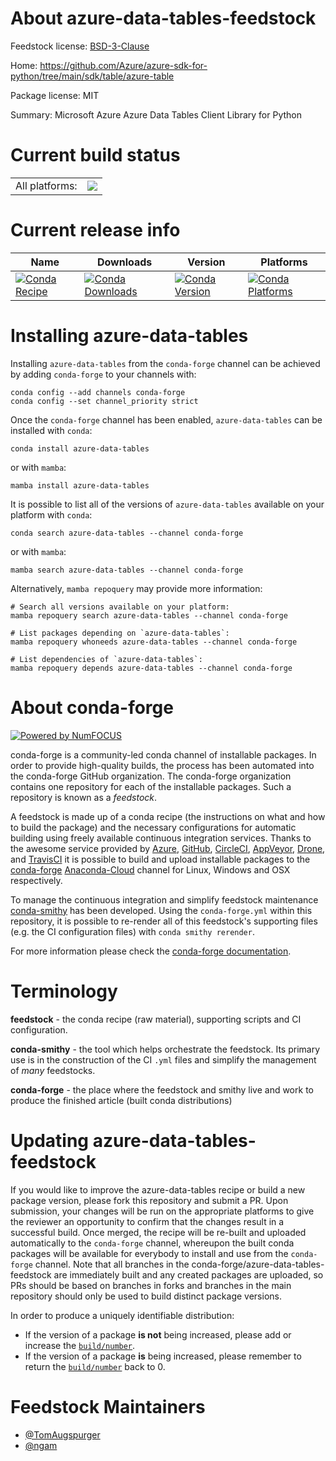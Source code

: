 About azure-data-tables-feedstock
=================================

Feedstock license: [BSD-3-Clause](https://github.com/conda-forge/azure-data-tables-feedstock/blob/main/LICENSE.txt)

Home: https://github.com/Azure/azure-sdk-for-python/tree/main/sdk/table/azure-table

Package license: MIT

Summary: Microsoft Azure Azure Data Tables Client Library for Python

Current build status
====================


<table><tr><td>All platforms:</td>
    <td>
      <a href="https://dev.azure.com/conda-forge/feedstock-builds/_build/latest?definitionId=17050&branchName=main">
        <img src="https://dev.azure.com/conda-forge/feedstock-builds/_apis/build/status/azure-data-tables-feedstock?branchName=main">
      </a>
    </td>
  </tr>
</table>

Current release info
====================

| Name | Downloads | Version | Platforms |
| --- | --- | --- | --- |
| [![Conda Recipe](https://img.shields.io/badge/recipe-azure--data--tables-green.svg)](https://anaconda.org/conda-forge/azure-data-tables) | [![Conda Downloads](https://img.shields.io/conda/dn/conda-forge/azure-data-tables.svg)](https://anaconda.org/conda-forge/azure-data-tables) | [![Conda Version](https://img.shields.io/conda/vn/conda-forge/azure-data-tables.svg)](https://anaconda.org/conda-forge/azure-data-tables) | [![Conda Platforms](https://img.shields.io/conda/pn/conda-forge/azure-data-tables.svg)](https://anaconda.org/conda-forge/azure-data-tables) |

Installing azure-data-tables
============================

Installing `azure-data-tables` from the `conda-forge` channel can be achieved by adding `conda-forge` to your channels with:

```
conda config --add channels conda-forge
conda config --set channel_priority strict
```

Once the `conda-forge` channel has been enabled, `azure-data-tables` can be installed with `conda`:

```
conda install azure-data-tables
```

or with `mamba`:

```
mamba install azure-data-tables
```

It is possible to list all of the versions of `azure-data-tables` available on your platform with `conda`:

```
conda search azure-data-tables --channel conda-forge
```

or with `mamba`:

```
mamba search azure-data-tables --channel conda-forge
```

Alternatively, `mamba repoquery` may provide more information:

```
# Search all versions available on your platform:
mamba repoquery search azure-data-tables --channel conda-forge

# List packages depending on `azure-data-tables`:
mamba repoquery whoneeds azure-data-tables --channel conda-forge

# List dependencies of `azure-data-tables`:
mamba repoquery depends azure-data-tables --channel conda-forge
```


About conda-forge
=================

[![Powered by
NumFOCUS](https://img.shields.io/badge/powered%20by-NumFOCUS-orange.svg?style=flat&colorA=E1523D&colorB=007D8A)](https://numfocus.org)

conda-forge is a community-led conda channel of installable packages.
In order to provide high-quality builds, the process has been automated into the
conda-forge GitHub organization. The conda-forge organization contains one repository
for each of the installable packages. Such a repository is known as a *feedstock*.

A feedstock is made up of a conda recipe (the instructions on what and how to build
the package) and the necessary configurations for automatic building using freely
available continuous integration services. Thanks to the awesome service provided by
[Azure](https://azure.microsoft.com/en-us/services/devops/), [GitHub](https://github.com/),
[CircleCI](https://circleci.com/), [AppVeyor](https://www.appveyor.com/),
[Drone](https://cloud.drone.io/welcome), and [TravisCI](https://travis-ci.com/)
it is possible to build and upload installable packages to the
[conda-forge](https://anaconda.org/conda-forge) [Anaconda-Cloud](https://anaconda.org/)
channel for Linux, Windows and OSX respectively.

To manage the continuous integration and simplify feedstock maintenance
[conda-smithy](https://github.com/conda-forge/conda-smithy) has been developed.
Using the ``conda-forge.yml`` within this repository, it is possible to re-render all of
this feedstock's supporting files (e.g. the CI configuration files) with ``conda smithy rerender``.

For more information please check the [conda-forge documentation](https://conda-forge.org/docs/).

Terminology
===========

**feedstock** - the conda recipe (raw material), supporting scripts and CI configuration.

**conda-smithy** - the tool which helps orchestrate the feedstock.
                   Its primary use is in the construction of the CI ``.yml`` files
                   and simplify the management of *many* feedstocks.

**conda-forge** - the place where the feedstock and smithy live and work to
                  produce the finished article (built conda distributions)


Updating azure-data-tables-feedstock
====================================

If you would like to improve the azure-data-tables recipe or build a new
package version, please fork this repository and submit a PR. Upon submission,
your changes will be run on the appropriate platforms to give the reviewer an
opportunity to confirm that the changes result in a successful build. Once
merged, the recipe will be re-built and uploaded automatically to the
`conda-forge` channel, whereupon the built conda packages will be available for
everybody to install and use from the `conda-forge` channel.
Note that all branches in the conda-forge/azure-data-tables-feedstock are
immediately built and any created packages are uploaded, so PRs should be based
on branches in forks and branches in the main repository should only be used to
build distinct package versions.

In order to produce a uniquely identifiable distribution:
 * If the version of a package **is not** being increased, please add or increase
   the [``build/number``](https://docs.conda.io/projects/conda-build/en/latest/resources/define-metadata.html#build-number-and-string).
 * If the version of a package **is** being increased, please remember to return
   the [``build/number``](https://docs.conda.io/projects/conda-build/en/latest/resources/define-metadata.html#build-number-and-string)
   back to 0.

Feedstock Maintainers
=====================

* [@TomAugspurger](https://github.com/TomAugspurger/)
* [@ngam](https://github.com/ngam/)

